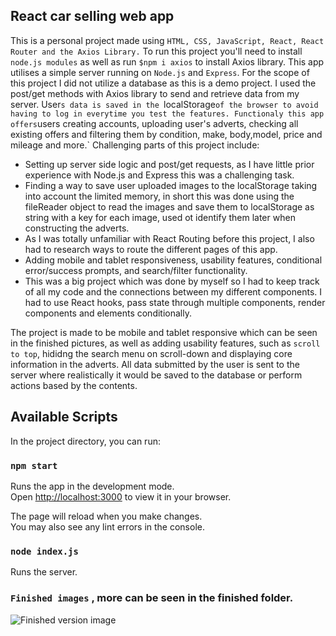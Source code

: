 ## React car selling web app

This is a personal project made using `HTML, CSS, JavaScript, React, React Router and the Axios Library.`
To run this project you'll need to install `node.js modules` as well as run `$npm i axios` to install Axios library.
This app utilises a simple server running on `Node.js` and `Express`.
For the scope of this project I did not utilize a database as this is a demo project.
I used the post/get methods with Axios library to send and retrieve data from my server.
User`s data is saved in the `localStorage` of the browser to avoid having to log in everytime you test the features.
Functionaly this app offers `users creating accounts, uploading user's adverts, checking all existing offers and filtering them by condition, make, body,model, price and mileage and more.`
Challenging parts of this project include:

- Setting up server side logic and post/get requests, as I have little prior experience with Node.js and Express this was a challenging task.
- Finding a way to save user uploaded images to the localStorage taking into account the limited memory, in short this was done using the fileReader object to read the images and save them to localStorage as string with a key for each image, used ot identify
  them later when constructing the adverts.
- As I was totally unfamiliar with React Routing before this project, I also had to research ways to route the different pages of this app.
- Adding mobile and tablet responsiveness, usability features, conditional error/success prompts, and search/filter functionality.
- This was a big project which was done by myself so I had to keep track of all my code and the connections between my different components. I had to use React hooks, pass state through multiple components, render components and elements conditionally.

The project is made to be mobile and tablet responsive which can be seen in the finished pictures, as well as adding usability features, such as `scroll to top`, hididng the search menu on scroll-down and displaying core information in the adverts.
All data submitted by the user is sent to the server where realistically it would be saved to the database or perform actions based by the contents.

## Available Scripts

In the project directory, you can run:

### `npm start`

Runs the app in the development mode.\
Open [http://localhost:3000](http://localhost:3000) to view it in your browser.

The page will reload when you make changes.\
You may also see any lint errors in the console.

### `node index.js`

Runs the server.


### `Finished images` , more can be seen in the finished folder.

![Finished version image](https://github.com/KChimev/Pitstop-React-Web-App/blob/main/Finished-pics/pit1.jpeg?raw=true)
